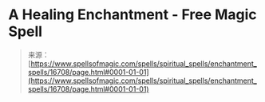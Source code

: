 <!--yml
category: 未分类
date: 2024-06-12 18:57:20
-->

# A Healing Enchantment - Free Magic Spell

> 来源：[https://www.spellsofmagic.com/spells/spiritual_spells/enchantment_spells/16708/page.html#0001-01-01](https://www.spellsofmagic.com/spells/spiritual_spells/enchantment_spells/16708/page.html#0001-01-01)